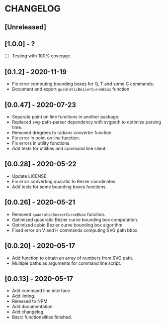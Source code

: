# CHANGELOG

## [Unreleased]

## [1.0.0] - ?
- [ ] Testing with 100% coverage.

## [0.1.2] - 2020-11-19
- Fix error computing bounding boxes for Q, T and some C commands.
- Document and export `quadraticBezierCurveBbox` function.

## [0.0.47] - 2020-07-23
- Separate point on line functions in another package.
- Replaced svg-path-parser dependency with svgpath to optimize parsing time.
- Removed dregrees to radians converter function.
- Fix error in point on line function.
- Fix errors in utility functions.
- Add tests for utilities and command line client.

## [0.0.28] - 2020-05-22
- Update LICENSE.
- Fix error converting quaratic to Bézier coordinates.
- Add tests for some bounding boxes functions.

## [0.0.26] - 2020-05-21
- Removed `quadraticBezierCurveBbox` function.
- Optimized quadratic Bézier curve bounding box computation.
- Optimized cubic Bézier curve bounding box algorithm.
- Fixed error on V and H commands computing SVG path bbox.

## [0.0.20] - 2020-05-17
- Add function to obtain an array of numbers from SVG path.
- Multiple paths as arguments for command line script.

## [0.0.13] - 2020-05-17
- Add command line interface.
- Add linting.
- Released to NPM.
- Add documentation.
- Add changelog.
- Basic functionalities finished.
